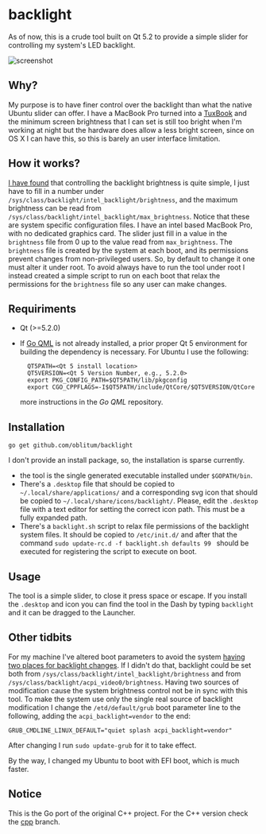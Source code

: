 backlight
=========

As of now, this is a crude tool built on Qt 5.2 to provide a simple slider for
controlling my system's LED backlight.

![screenshot](http://i.imgur.com/loAUO87.png)

Why?
----

My purpose is to have finer control over the backlight than what the native
Ubuntu slider can offer. I have a MacBook Pro turned into a
[TuxBook](http://cweiske.de/tagebuch/tuxbook.htm) and the minimum screen
brightness that I can set is still too bright when I'm working at night but the
hardware does allow a less bright screen, since on OS X I can have this, so this
is barely an user interface limitation.

How it works?
-------------

[I have found](http://askubuntu.com/questions/282201) that controlling the
backlight brightness is quite simple, I just have to fill in a number under
`/sys/class/backlight/intel_backlight/brightness`,
and the maximum brightness can be read from
`/sys/class/backlight/intel_backlight/max_brightness`.
Notice that these are system specific configuration files. I have an intel based
MacBook Pro, with no dedicated graphics card. The slider just fill in a value in
the `brightness` file from 0 up to the value read from `max_brightness`.
The `brightness` file is created by the system at each boot, and its permissions
prevent changes from non-privileged users. So, by default to change it one must
alter it under root. To avoid always have to run the tool under root I instead
created a simple script to run on each boot that relax the permissions for the
`brightness` file so any user can make changes.

Requiriments
------------

- Qt (>=5.2.0)

- If [Go QML](https://github.com/go-qml/qml) is not already installed, a prior
proper Qt 5 environment for building the dependency is necessary. For Ubuntu I
use the following:

        QT5PATH=<Qt 5 install location>
        QT5VERSION=<Qt 5 Version Number, e.g., 5.2.0>
        export PKG_CONFIG_PATH=$QT5PATH/lib/pkgconfig
        export CGO_CPPFLAGS=-I$QT5PATH/include/QtCore/$QT5VERSION/QtCore

    more instructions in the _Go QML_ repository.

Installation
------------

    go get github.com/oblitum/backlight

I don't provide an install package, so, the installation is sparse currently.

- the tool is the single generated executable installed under `$GOPATH/bin`.
- There's a `.desktop` file that should be copied to
`~/.local/share/applications/` and a corresponding svg icon that should be
copied to `~/.local/share/icons/backlight/`. Please, edit the `.desktop` file
with a text editor for setting the correct icon path. This must be a fully
expanded path.
- There's a `backlight.sh` script to relax file permissions of the backlight
system files. It should be copied to `/etc/init.d/` and after that the command
`sudo update-rc.d -f backlight.sh defaults 99 ` should be executed for
registering the script to execute on boot.

Usage
-------------

The tool is a simple slider, to close it press space or escape. If you install
the `.desktop` and icon you can find the tool in the Dash by typing `backlight`
and it can be dragged to the Launcher.

Other tidbits
-------------

For my machine I've altered boot parameters to avoid the system [having two
places for backlight changes](http://askubuntu.com/questions/134984). If I
didn't do that, backlight could be set both from
`/sys/class/backlight/intel_backlight/brightness` and from
`/sys/class/backlight/acpi_video0/brightness`. Having two sources of
modification cause the system brightness control not be in sync with this tool.
To make the system use only the single real source of backlight modification I
change the `/etd/default/grub` boot parameter line to the following, adding the
`acpi_backlight=vendor` to the end:

    GRUB_CMDLINE_LINUX_DEFAULT="quiet splash acpi_backlight=vendor"

After changing I run `sudo update-grub` for it to take effect.

By the way, I changed my Ubuntu to boot with EFI boot, which is much faster.

Notice
------

This is the Go port of the original C++ project. For the C++ version check the
[cpp](https://github.com/oblitum/backlight/tree/cpp) branch.
